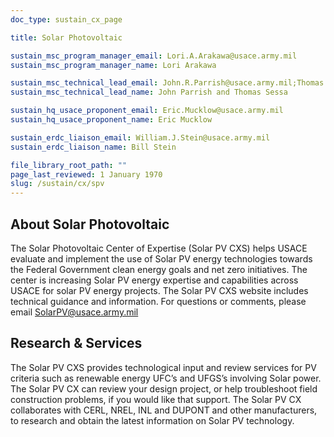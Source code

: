 ```yaml
---
doc_type: sustain_cx_page

title: Solar Photovoltaic

sustain_msc_program_manager_email: Lori.A.Arakawa@usace.army.mil
sustain_msc_program_manager_name: Lori Arakawa

sustain_msc_technical_lead_email: John.R.Parrish@usace.army.mil;Thomas.E.Sessa@usace.army.mil
sustain_msc_technical_lead_name: John Parrish and Thomas Sessa

sustain_hq_usace_proponent_email: Eric.Mucklow@usace.army.mil
sustain_hq_usace_proponent_name: Eric Mucklow

sustain_erdc_liaison_email: William.J.Stein@usace.army.mil
sustain_erdc_liaison_name: Bill Stein

file_library_root_path: ""
page_last_reviewed: 1 January 1970
slug: /sustain/cx/spv
---
```


## About Solar Photovoltaic

The Solar Photovoltaic Center of Expertise (Solar PV CXS) helps USACE evaluate and implement the use of Solar PV energy technologies towards the Federal Government clean energy goals and net zero initiatives. The center is increasing Solar PV energy expertise and capabilities across USACE for solar PV energy projects. The Solar PV CXS website includes technical guidance and information. For questions or comments, please email SolarPV@usace.army.mil

## Research & Services

The Solar PV CXS provides technological input and review services for PV criteria such as renewable energy UFC’s and UFGS’s involving Solar power. The Solar PV CX can review your design project, or help troubleshoot field construction problems, if you would like that support. The Solar PV CX collaborates with CERL, NREL, INL and DUPONT and other manufacturers, to research and obtain the latest information on Solar PV technology.

